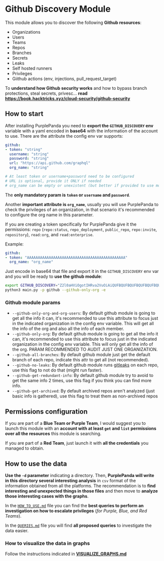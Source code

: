# Github Discovery Module
This module allows you to discover the following **Github resources**:
- Organizations
- Users
- Teams
- Repos
- Branches
- Secrets
- Leaks
- Self hosted runners
- Privileges
- Giithub actions (env, injections, pull_request_target)

To **understand how Github security works** and how to bypass branch protections, steal secrets, privesc... **read https://book.hacktricks.xyz/cloud-security/github-security**


## How to start
After installing PurplePanda you need to **export the `GITHUB_DISCOVERY` env** variable with a yaml encoded in **base64** with the information of the account to use.
There are the attribute the config env var supports:
```yaml
github:
- token: "string"
  username: "string"
  password: "string"
  url: "https://api.github.com/graphql"
  org_name: "string"

# At least token or username+password need to be configured
# URL is optional, provide it ONLY if needed
# org_name can be empty or unexistent (but better if provided to use more specific options)
```

The **only mandatory param is `token` or `username` and `password`**. 

Another **important attribute is `org_name`**, usually you will use PurplePanda to check the privileges of an organization, in that scenario it's recommended to configure the org name in this parameter.

If you are creating a token specifically for PurplePanda give it the permissions: `repo` (`repo:status`, `repo_deployment`, `public_repo`, `repo:invite`, `repository`), `read:org`, and `read:enterprise`.

Example:
```yaml
github:
- token: "AAAAAAAAAAAAAAAAAAAAAAAAAAAAAAAAAAAAAAAAAAAAA"
  org_name: "org_name"
```
Just encode in base64 that file and export it in the `GITHUB_DISCOVERY` env var and you will be ready to **use the github module**:
```bash
export GITHUB_DISCOVERY="Z2l0aHViOgotIHRva2VuOiAiQUFBQUFBQUFBQUFBQUFBQUFBQUFBQUFBQUFBQUFBQUFBQUFBQUFBQUFBQUFBIgogIG9yZ19uYW1lOiAib3JnX25hbWUiCg=="
python3 main.py -p github --github-only-org -e
```

### Github module params
- `--github-only-org-and-org-users`: By default github module is going to get all the info it can, it's recommended to use this attribute to focus just in the indicated organization in the config env variable. This will get all the info of the org and also all the info of each member.
- `--github-only-org`: By default github module is going to get all the info it can, it's recommended to use this attribute to focus just in the indicated organization in the config env variable. This will only get all the info of the org. PARAM RECOMMENDED TO AUDIT JUST ONE ORGANIZATION. 
- `--github-all-branches`: By default github module just get the default branch of each repo, indicate this attr to get all (not recommended).
- `--github-no-leaks`: By default github module runs [gitleaks](https://github.com/zricethezav/gitleaks) on each repo, use this flag to not do that (might run faster).
- `--github-get-redundant-info`: By default github module try to avoid to get the same info 2 times, use this flag if you think you can find more info.
- `--github-get-archived`: By default archived repos aren't analyzed (just basic info is gathered), use this flag to treat them as non-archived repos

## Permissions configuration
If you are part of a **Blue Team or Purple Team**, I would suggest you to launch this module with an **account with at least `get` and `list` permissions over all the resources** this module is searching.

If you are part of a **Red Team**, just launch it with **all the credentials** you managed to obtain.

## How to use the data
**Use the `-d` parameter** indicating a directory. Then, **PurplePanda will write in this directory several interesting analysis** in `csv` format of the information obtained from all the platforms. The recommendation is to **find interesting and unexpected things in those files** and then move to **analyze those interesting cases with the graphs**.

In the [`HOW_TO_USE.md`](./HOW_TO_USE.md) file you can find the **best queries to perform an investigation on how to escalate privileges** (*for Purple, Blue, and Red Teams*).

In the [`QUERIES.md`](./QUERIES.md) file you will find **all proposed queries** to investigate the data easier.

### How to visualize the data in graphs
Follow the instructions indicated in **[VISUALIZE_GRAPHS.md](https://github.com/carlospolop/PurplePanda/blob/master/VISUALIZE_GRAPHS.md)**

